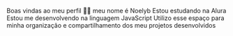 Boas vindas ao meu perfil 💙💙
meu nome é Noelyb
Estou estudando na Alura
Estou me desenvolvendo na linguagem JavaScript
Utilizo esse espaço para minha organização e compartilhamento dos meu projetos desenvolvidos




